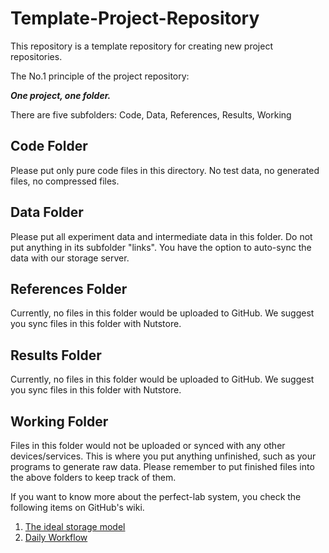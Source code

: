 # Template-Project-Repository
This repository is a template repository for creating new project repositories.

The No.1 principle of the project repository: 

_**One project, one folder.**_

There are five subfolders: Code, Data, References, Results, Working
## Code Folder
Please put only pure code files in this directory. No test data, no generated files, no compressed files.

## Data Folder
Please put all experiment data and intermediate data in this folder. Do not put anything in its subfolder "links".
You have the option to auto-sync the data with our storage server.

## References Folder
Currently, no files in this folder would be uploaded to GitHub. We suggest you sync files in this folder with Nutstore.

## Results Folder
Currently, no files in this folder would be uploaded to GitHub. We suggest you sync files in this folder with Nutstore.
## Working Folder
Files in this folder would not be uploaded or synced with any other devices/services. This is where you put anything unfinished, such as your programs to generate raw data. Please remember to put finished files into the above folders to keep track of them.

If you want to know more about the perfect-lab system, you check the following items on GitHub's wiki.
1. [The ideal storage model](https://github.com/Wenlab/Template-Project-Repository/wiki/The-ideal-storage-model)
2. [Daily Workflow](https://github.com/Wenlab/Template-Project-Repository/wiki/Daily-Workflow)

